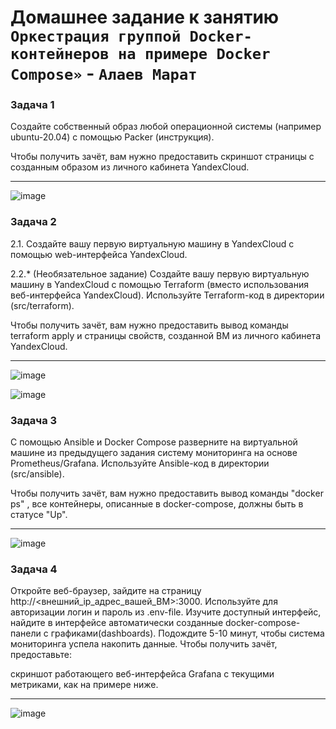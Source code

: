 # Домашнее задание к занятию `Оркестрация группой Docker-контейнеров на примере Docker Compose»` - `Алаев Марат`


### Задача 1

Создайте собственный образ любой операционной системы (например ubuntu-20.04) с помощью Packer (инструкция).

Чтобы получить зачёт, вам нужно предоставить скриншот страницы с созданным образом из личного кабинета YandexCloud.

___

![image](https://github.com/MaratAlaev/gitlab-hw/assets/46092593/decd0e91-d75a-4bbb-892b-e40e6a34722f)



### Задача 2

2.1. Создайте вашу первую виртуальную машину в YandexCloud с помощью web-интерфейса YandexCloud.

2.2.* (Необязательное задание)
Создайте вашу первую виртуальную машину в YandexCloud с помощью Terraform (вместо использования веб-интерфейса YandexCloud). Используйте Terraform-код в директории (src/terraform).

Чтобы получить зачёт, вам нужно предоставить вывод команды terraform apply и страницы свойств, созданной ВМ из личного кабинета YandexCloud.


___

![image](https://github.com/MaratAlaev/gitlab-hw/assets/46092593/9dce596c-cfa3-4d00-9b39-dce5b95a25c4)

![image](https://github.com/MaratAlaev/gitlab-hw/assets/46092593/af62f4f9-c4b3-4d81-b2b1-5434ce366524)


### Задача 3
С помощью Ansible и Docker Compose разверните на виртуальной машине из предыдущего задания систему мониторинга на основе Prometheus/Grafana. Используйте Ansible-код в директории (src/ansible).

Чтобы получить зачёт, вам нужно предоставить вывод команды "docker ps" , все контейнеры, описанные в docker-compose, должны быть в статусе "Up".

___

![image](https://github.com/MaratAlaev/gitlab-hw/assets/46092593/224e352f-2059-40da-bcce-e86b6adb11fc)


### Задача 4
Откройте веб-браузер, зайдите на страницу http://<внешний_ip_адрес_вашей_ВМ>:3000.
Используйте для авторизации логин и пароль из .env-file.
Изучите доступный интерфейс, найдите в интерфейсе автоматически созданные docker-compose-панели с графиками(dashboards).
Подождите 5-10 минут, чтобы система мониторинга успела накопить данные.
Чтобы получить зачёт, предоставьте:

скриншот работающего веб-интерфейса Grafana с текущими метриками, как на примере ниже.

___

![image](https://github.com/MaratAlaev/gitlab-hw/assets/46092593/7f3eb9e5-bcb5-4b81-bb65-d0efc0b956e9)
 
